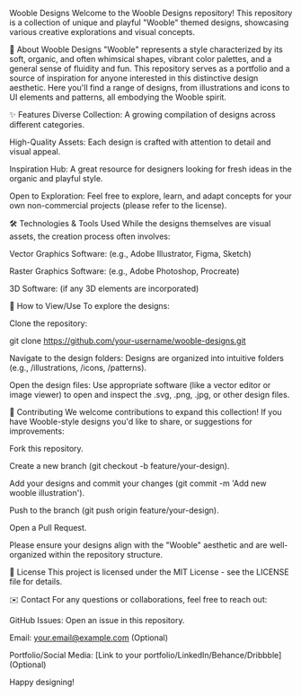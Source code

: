 Wooble Designs
Welcome to the Wooble Designs repository! This repository is a collection of unique and playful "Wooble" themed designs, showcasing various creative explorations and visual concepts.

🌟 About Wooble Designs
"Wooble" represents a style characterized by its soft, organic, and often whimsical shapes, vibrant color palettes, and a general sense of fluidity and fun. This repository serves as a portfolio and a source of inspiration for anyone interested in this distinctive design aesthetic. Here you'll find a range of designs, from illustrations and icons to UI elements and patterns, all embodying the Wooble spirit.

✨ Features
Diverse Collection: A growing compilation of designs across different categories.

High-Quality Assets: Each design is crafted with attention to detail and visual appeal.

Inspiration Hub: A great resource for designers looking for fresh ideas in the organic and playful style.

Open to Exploration: Feel free to explore, learn, and adapt concepts for your own non-commercial projects (please refer to the license).

🛠️ Technologies & Tools Used
While the designs themselves are visual assets, the creation process often involves:

Vector Graphics Software: (e.g., Adobe Illustrator, Figma, Sketch)

Raster Graphics Software: (e.g., Adobe Photoshop, Procreate)

3D Software: (if any 3D elements are incorporated)

🚀 How to View/Use
To explore the designs:

Clone the repository:

git clone https://github.com/your-username/wooble-designs.git

Navigate to the design folders: Designs are organized into intuitive folders (e.g., /illustrations, /icons, /patterns).

Open the design files: Use appropriate software (like a vector editor or image viewer) to open and inspect the .svg, .png, .jpg, or other design files.

🤝 Contributing
We welcome contributions to expand this collection! If you have Wooble-style designs you'd like to share, or suggestions for improvements:

Fork this repository.

Create a new branch (git checkout -b feature/your-design).

Add your designs and commit your changes (git commit -m 'Add new wooble illustration').

Push to the branch (git push origin feature/your-design).

Open a Pull Request.

Please ensure your designs align with the "Wooble" aesthetic and are well-organized within the repository structure.

📄 License
This project is licensed under the MIT License - see the LICENSE file for details.

✉️ Contact
For any questions or collaborations, feel free to reach out:

GitHub Issues: Open an issue in this repository.

Email: your.email@example.com (Optional)

Portfolio/Social Media: [Link to your portfolio/LinkedIn/Behance/Dribbble] (Optional)

Happy designing!
